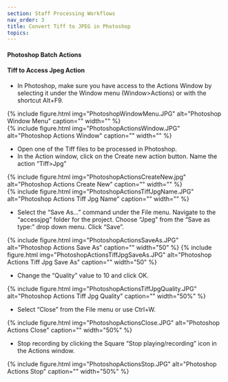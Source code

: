 ```yaml
---
section: Staff Processing Workflows
nav_order: 3
title: Convert Tiff to JPEG in Photoshop
topics:
---
```


#### Photoshop Batch Actions

#### Tiff to Access Jpeg Action

- In Photoshop, make sure you have access to the Actions Window by selecting it under the Window menu (Window>Actions) or with the shortcut Alt+F9.

<div class="container">
  <div class="row">
    <div class="col">
{% include figure.html img="PhotoshopWindowMenu.JPG" alt="Photoshop Window Menu" caption="" width="" %}
    </div>
    <div class="col">
{% include figure.html img="PhotoshopActionsWindow.JPG" alt="Photoshop Actions Window" caption="" width="" %}
    </div>
  </div>

- Open one of the Tiff files to be processed in Photoshop.
- In the Action window, click on the Create new action button. Name the action “Tiff>Jpg”

<div class="container">
  <div class="row">
    <div class="col">
     {% include figure.html img="PhotoshopActionsCreateNew.jpg" alt="Photoshop Actions Create New" caption="" width="" %}
    </div>
    <div class="col">
     {% include figure.html img="PhotoshopActionsTiffJpgName.JPG" alt="Photoshop Actions Tiff Jpg Name" caption="" width="" %}
    </div>
  </div>

- Select the “Save As…” command under the File menu. Navigate to the “accessjpg” folder for the project. Choose “Jpeg” from the “Save as type:” drop down menu. Click “Save”.

{% include figure.html img="PhotoshopActionsSaveAs.JPG" alt="Photoshop Actions Save As" caption="" width="50" %}
{% include figure.html img="PhotoshopActionsTiffJpgSaveAs.JPG" alt="Photoshop Actions Tiff Jpg Save As" caption="" width="50" %}



- Change the “Quality” value to 10 and click OK.

{% include figure.html img="PhotoshopActionsTiffJpgQuality.JPG" alt="Photoshop Actions Tiff Jpg Quality" caption="" width="50%" %}

- Select “Close” from the File menu or use Ctrl+W.

{% include figure.html img="PhotoshopActionsClose.JPG" alt="Photoshop Actions Close" caption="" width="50%" %}

- Stop recording by clicking the Square “Stop playing/recording” icon in the Actions window.

{% include figure.html img="PhotoshopActionsStop.JPG" alt="Photoshop Actions Stop" caption="" width="50%" %}